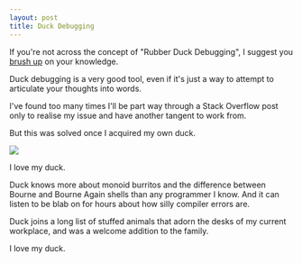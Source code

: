 ```yaml
---
layout: post
title: Duck Debugging
---
```


If you're not across the concept of "Rubber Duck Debugging", I suggest you [brush up](http://blog.codinghorror.com/rubber-duck-problem-solving/) on your knowledge.

Duck debugging is a very good tool, even if it's just a way to attempt to articulate your thoughts into words.

I've found too many times I'll be part way through a Stack Overflow post only to realise my issue and have another tangent to work from.

But this was solved once I acquired my own duck.

<img src="{{site.BASE_PATH}}/assets/media/duck_small.jpg">

I love my duck.

Duck knows more about monoid burritos and the difference between Bourne and Bourne Again shells than any programmer I know. And it can listen to be blab on for hours about how silly compiler errors are.

Duck joins a long list of stuffed animals that adorn the desks of my current workplace, and was a welcome addition to the family.

I love my duck.

